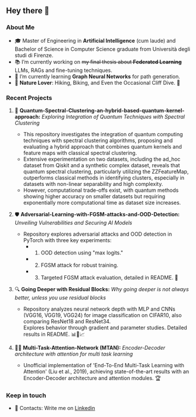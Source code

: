 ## Hey there 👋

### About Me
- 🎓 Master of Engineering in **Artificial Intelligence** (cum laude) and Bachelor of Science in Computer Science graduate from Università degli studi di Firenze.
- 📚 I’m currently working on ~~my final thesis about **Federated Learning**~~ LLMs, RAGs and fine-tuning techniques.
- 🧬 I’m currently learning **Graph Neural Networks** for path generation.
- 🌄 **Nature Lover**: Hiking, Biking, and Even the Occasional Cliff Dive. 🌊

### Recent Projects

1. 🔬 **Quantum-Spectral-Clustering-an-hybrid-based-quantum-kernel-approach:** *Exploring Integration of Quantum Techniques with Spectral Clustering*
   - This repository investigates the integration of quantum computing techniques with spectral clustering algorithms, proposing and evaluating a hybrid approach that       combines quantum kernels and feature maps with classical spectral clustering.
   - Extensive experimentation on two datasets, including the ad_hoc dataset from Qiskit and a synthetic complex dataset, reveals that quantum spectral clustering,          particularly utilizing the ZZFeatureMap, outperforms classical methods in identifying clusters, especially in datasets with non-linear separability and high           complexity.
   - However, computational trade-offs exist, with quantum methods showing higher accuracy on smaller datasets but requiring exponentially more computational time          as dataset size increases. 

2. 🛡️ **Adversarial-Learning-with-FGSM-attacks-and-OOD-Detection:** *Unveiling Vulnerabilities and Securing AI Models* 
   - Repository explores adversarial attacks and OOD detection in PyTorch with three key experiments:
      - 1. OOD detection using "max logits."
      - 2. FGSM attack for robust training.
      - 3. Targeted FGSM attack evaluation, detailed in README. 🎯

3. 🔍 **Going Deeper with Residual Blocks:** *Why going deeper is not always better, unless you use residual blocks*
   - Repository analyzes neural network depth with MLP and CNNs (VGG16, VGG19, VGG24) for image classification on CIFAR10, also comparing ResNet18 and ResNet34.   
     Explores behavior through gradient and parameter studies. Detailed results in README. 📊🧠📈

4. 🤹‍♂️ **Multi-Task-Attention-Network (MTAN):** *Encoder-Decoder architecture with attention for multi task learning* 
   - Unofficial implementation of 'End-To-End Multi-Task Learning with Attention' (Liu et al., 2019), achieving state-of-the-art 
     results with an Encoder-Decoder architecture and attention modules. 🏆

### Keep in touch
- 📧 Contacts: Write me on [Linkedin](https://www.linkedin.com/in/salah-jebali-dev)
